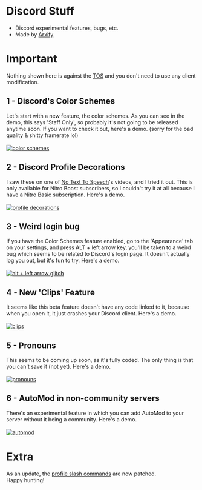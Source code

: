 # Discord Stuff
- Discord experimental features, bugs, etc.
- Made by [Arxify](https://discord.com/users/975954277791047752)
# Important
Nothing shown here is against the [TOS](https://discord.com/terms) and you don't need to use any client modification.
## 1 - Discord's Color Schemes
Let's start with a new feature, the color schemes. As you can see in the demo, this says 'Staff Only', so probably it's not going to be released anytime soon. If you want to check it out, here's a demo. (sorry for the bad quality & shitty framerate lol)<br><br>
[![color schemes](https://res.cloudinary.com/marcomontalbano/image/upload/v1670459652/video_to_markdown/images/youtube--5b3MI992F0U-c05b58ac6eb4c4700831b2b3070cd403.jpg)](https://www.youtube.com/watch?v=5b3MI992F0U "color schemes")
## 2 - Discord Profile Decorations
I saw these on one of [No Text To Speech](https://youtube.com/notexttospeech)'s videos, and I tried it out. This is only available for Nitro Boost subscribers, so I couldn't try it at all because I have a Nitro Basic subscription. Here's a demo.<br><br>
[![profile decorations](https://res.cloudinary.com/marcomontalbano/image/upload/v1670459935/video_to_markdown/images/youtube--vI5Tv-xWIdA-c05b58ac6eb4c4700831b2b3070cd403.jpg)](https://www.youtube.com/watch?v=vI5Tv-xWIdA "profile decorations")
## 3 - Weird login bug
If you have the Color Schemes feature enabled, go to the 'Appearance' tab on your settings, and press ALT + left arrow key, you'll be taken to a weird bug which seems to be related to Discord's login page. It doesn't actually log you out, but it's fun to try. Here's a demo.<br><br>
[![alt + left arrow glitch](https://res.cloudinary.com/marcomontalbano/image/upload/v1670460044/video_to_markdown/images/youtube--oauB6Lyrpm4-c05b58ac6eb4c4700831b2b3070cd403.jpg)](https://www.youtube.com/watch?v=oauB6Lyrpm4 "alt + left arrow glitch")
## 4 - New 'Clips' Feature
It seems like this beta feature doesn't have any code linked to it, because when you open it, it just crashes your Discord client. Here's a demo.<br><br>
[![clips](https://res.cloudinary.com/marcomontalbano/image/upload/v1670498120/video_to_markdown/images/youtube--hyLCtZRqbds-c05b58ac6eb4c4700831b2b3070cd403.jpg)](https://youtu.be/hyLCtZRqbds "clips")
## 5 - Pronouns
This seems to be coming up soon, as it's fully coded. The only thing is that you can't save it (not yet). Here's a demo.<br><br>
[![pronouns](https://res.cloudinary.com/marcomontalbano/image/upload/v1670498665/video_to_markdown/images/youtube--2pUW8J3LMfQ-c05b58ac6eb4c4700831b2b3070cd403.jpg)](https://youtu.be/2pUW8J3LMfQ "pronouns")
## 6 - AutoMod in non-community servers
There's an experimental feature in which you can add AutoMod to your server without it being a community. Here's a demo.<br><br>
[![automod](https://res.cloudinary.com/marcomontalbano/image/upload/v1670499605/video_to_markdown/images/youtube--TXqh3hCYi00-c05b58ac6eb4c4700831b2b3070cd403.jpg)](https://youtu.be/TXqh3hCYi00 "automod")






# Extra
As an update, the [profile slash commands](https://www.youtube.com/watch?v=UYKt4eX_F6o) are now patched.<br>
Happy hunting! 
